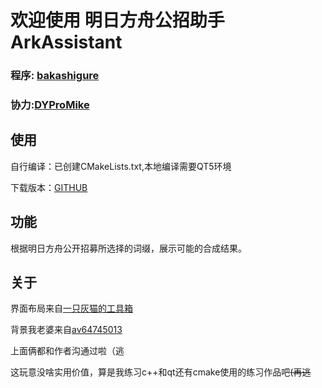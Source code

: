 # 欢迎使用 明日方舟公招助手 ArkAssistant


### 程序: [bakashigure](https://github.com/graueneko)
### 协力:[DYProMike](https://twitter.com/DYProMIKE)



## 使用
自行编译：已创建CMakeLists.txt,本地编译需要QT5环境  

下载版本：[GITHUB](https://twitter.com/DYProMIKE)




## 功能
根据明日方舟公开招募所选择的词缀，展示可能的合成结果。



## 关于
界面布局来自[一只灰猫的工具箱](https://github.com/graueneko/aktools)  

背景我老婆来自[av64745013](https://www.bilibili.com/video/av64745013)



上面俩都和作者沟通过啦（逃  

这玩意没啥实用价值，算是我练习c++和qt还有cmake使用的练习作品吧<s>(再逃</s>




